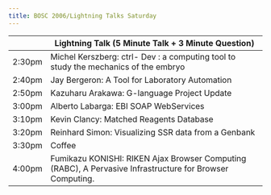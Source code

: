 ```yaml
---
title: BOSC 2006/Lightning Talks Saturday
---
```


|        | Lightning Talk (5 Minute Talk + 3 Minute Question)                                                       |
|--------|----------------------------------------------------------------------------------------------------------|
| 2:30pm | Michel Kerszberg: ctrl- Dev : a computing tool to study the mechanics of the embryo                      |
| 2:40pm | Jay Bergeron: A Tool for Laboratory Automation                                                           |
| 2:50pm | Kazuharu Arakawa: G-language Project Update                                                              |
| 3:00pm | Alberto Labarga: EBI SOAP WebServices                                                                    |
| 3:10pm | Kevin Clancy: Matched Reagents Database                                                                  |
| 3:20pm | Reinhard Simon: Visualizing SSR data from a Genbank                                                      |
| 3:30pm | Coffee                                                                                                   |
| 4:00pm | Fumikazu KONISHI: RIKEN Ajax Browser Computing (RABC), A Pervasive Infrastructure for Browser Computing. |


